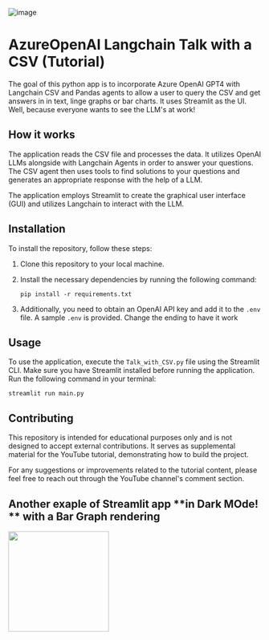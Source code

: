 ![image](https://github.com/SirRacha/AzureOpenAI-Langchain-Talk-with-CSV/assets/31993629/0ae4c709-ee39-4213-8956-76b8e044396f)



# AzureOpenAI Langchain Talk with a CSV (Tutorial)

The goal of this python app is to incorporate Azure OpenAI GPT4 with Langchain CSV and Pandas agents to allow a user to query the CSV and get answers in in text, linge graphs or bar charts.  It uses Streamlit as the UI.  Well, because everyone wants to see the LLM's at work!

## How it works

The application reads the CSV file and processes the data. It utilizes OpenAI LLMs alongside with Langchain Agents in order to answer your questions. The CSV agent then uses tools to find solutions to your questions and generates an appropriate response with the help of a LLM.

The application employs Streamlit to create the graphical user interface (GUI) and utilizes Langchain to interact with the LLM.

## Installation

To install the repository, follow these steps:

1. Clone this repository to your local machine.
2. Install the necessary dependencies by running the following command:

   ```
   pip install -r requirements.txt
   ```

3. Additionally, you need to obtain an OpenAI API key and add it to the `.env` file.  A sample `.env` is provided.  Change the ending to have it work

## Usage

To use the application, execute the `Talk_with_CSV.py` file using the Streamlit CLI. Make sure you have Streamlit installed before running the application. Run the following command in your terminal:

```
streamlit run main.py
```
## Contributing
This repository is intended for educational purposes only and is not designed to accept external contributions. It serves as supplemental material for the YouTube tutorial, demonstrating how to build the project.

For any suggestions or improvements related to the tutorial content, please feel free to reach out through the YouTube channel's comment section.






## Another exaple of Streamlit app **in Dark MOde! ** with a Bar Graph rendering 


<img src="https://github.com/SirRacha/AzureOpenAI-Langchain-Talk-with-CSV/assets/31993629/64ec2cd5-a214-466d-b29e-34441900fe52" width="200" />







